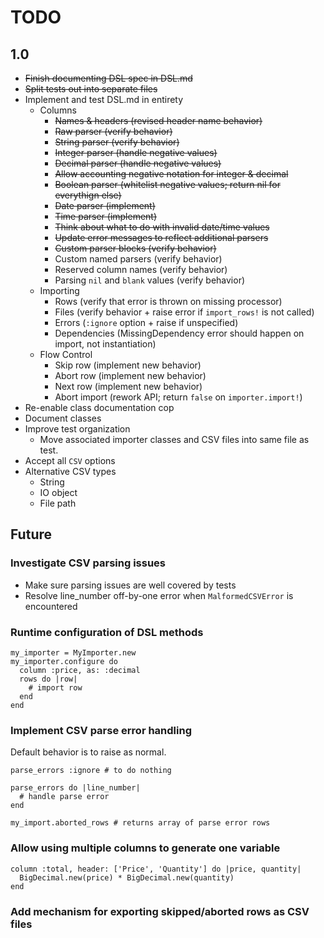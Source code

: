 # TODO

## 1.0
- ~~Finish documenting DSL spec in DSL.md~~
- ~~Split tests out into separate files~~
- Implement and test DSL.md in entirety
  - Columns
    - ~~Names & headers (revised header name behavior)~~
    - ~~Raw parser (verify behavior)~~
    - ~~String parser (verify behavior)~~
    - ~~Integer parser (handle negative values)~~
    - ~~Decimal parser (handle negative values)~~
    - ~~Allow accounting negative notation for integer & decimal~~
    - ~~Boolean parser (whitelist negative values; return nil for everythign else)~~
    - ~~Date parser (implement)~~
    - ~~Time parser (implement)~~
    - ~~Think about what to do with invalid date/time values~~
    - ~~Update error messages to reflect additional parsers~~
    - ~~Custom parser blocks (verify behavior)~~
    - Custom named parsers (verify behavior)
    - Reserved column names (verify behavior)
    - Parsing `nil` and `blank` values (verify behavior)
  - Importing
    - Rows (verify that error is thrown on missing processor)
    - Files (verify behavior + raise error if `import_rows!` is not called)
    - Errors (`:ignore` option + raise if unspecified)
    - Dependencies (MissingDependency error should happen on import, not instantiation)
  - Flow Control
    - Skip row (implement new behavior)
    - Abort row (implement new behavior)
    - Next row (implement new behavior)
    - Abort import (rework API; return `false` on `importer.import!`)
- Re-enable class documentation cop
- Document classes
- Improve test organization
  - Move associated importer classes and CSV files into
    same file as test.
- Accept all `CSV` options
- Alternative CSV types
  - String
  - IO object
  - File path

## Future

### Investigate CSV parsing issues
- Make sure parsing issues are well covered by tests
- Resolve line_number off-by-one error when `MalformedCSVError` is encountered

### Runtime configuration of DSL methods

    my_importer = MyImporter.new
    my_importer.configure do
      column :price, as: :decimal
      rows do |row|
        # import row
      end
    end

### Implement CSV parse error handling
Default behavior is to raise as normal.

    parse_errors :ignore # to do nothing

    parse_errors do |line_number|
      # handle parse error
    end

    my_import.aborted_rows # returns array of parse error rows

### Allow using multiple columns to generate one variable

    column :total, header: ['Price', 'Quantity'] do |price, quantity|
      BigDecimal.new(price) * BigDecimal.new(quantity)
    end

### Add mechanism for exporting skipped/aborted rows as CSV files
